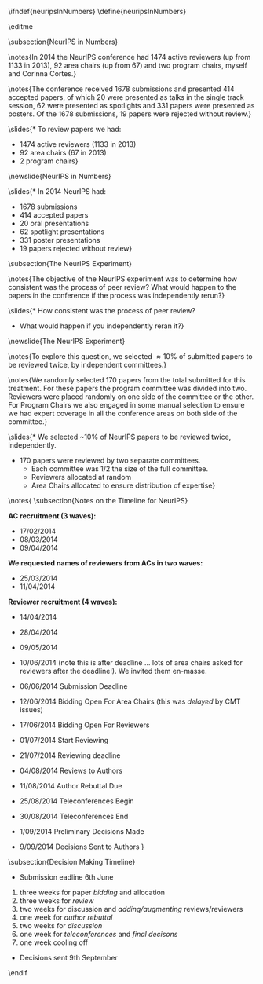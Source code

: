 \ifndef{neuripsInNumbers}
\define{neuripsInNumbers}

\editme

\subsection{NeurIPS in Numbers}

\notes{In 2014 the NeurIPS conference had 1474 active reviewers (up from 1133 in 2013), 92 area chairs (up from 67) and two program chairs, myself and Corinna Cortes.}

\notes{The conference received 1678 submissions and presented 414 accepted papers, of which 20 were presented as talks in the single track session, 62 were presented as spotlights and 331 papers were presented as posters. Of the 1678 submissions, 19 papers were rejected without review.}

\slides{* To review papers we had:
  * 1474 active reviewers (1133 in 2013)
  * 92 area chairs (67 in 2013) 
  * 2 program chairs}


\newslide{NeurIPS in Numbers}

\slides{* In 2014 NeurIPS had:
  * 1678 submissions
  * 414 accepted papers
  * 20 oral presentations
  * 62 spotlight presentations
  * 331 poster presentations
  * 19 papers rejected without review}


\subsection{The NeurIPS Experiment}

\notes{The objective of the NeurIPS experiment was to determine how consistent was the process of peer review? What would happen to the papers in the conference if the process was independently rerun?}

\slides{* How consistent was the process of peer review? 
* What would happen if you independently reran it?}

\newslide{The NeurIPS Experiment}

\notes{To explore this question, we selected $\approx 10\%$ of submitted papers to be reviewed twice, by independent committees.}

\notes{We randomly selected 170 papers from the total submitted for this treatment. For these papers the program committee was divided into two. Reviewers were placed randomly on one side of the committee or the other. For Program Chairs we also engaged in some manual selection to ensure we had expert coverage in all the conference areas on both side of the committee.}

\slides{* We selected ~10% of NeurIPS papers to be reviewed twice, independently.
* 170 papers were reviewed by two separate committees.
  * Each committee was 1/2 the size of the full committee.
  * Reviewers allocated at random
  * Area Chairs allocated to ensure distribution of expertise}

\notes{
\subsection{Notes on the Timeline for NeurIPS}

**AC recruitment (3 waves):**
* 17/02/2014
* 08/03/2014
* 09/04/2014

**We requested names of reviewers from ACs in two waves:**
* 25/03/2014
* 11/04/2014

**Reviewer recruitment (4 waves):**
* 14/04/2014
* 28/04/2014
* 09/05/2014
* 10/06/2014 (note this is after deadline ... lots of area chairs asked for reviewers after the deadline!). We invited them en-masse.

* 06/06/2014 Submission Deadline
* 12/06/2014 Bidding Open For Area Chairs (this was *delayed* by CMT issues)
* 17/06/2014 Bidding Open For Reviewers
* 01/07/2014 Start Reviewing
* 21/07/2014 Reviewing deadline
* 04/08/2014 Reviews to Authors
* 11/08/2014 Author Rebuttal Due
* 25/08/2014 Teleconferences Begin
* 30/08/2014 Teleconferences End
* 1/09/2014 Preliminary Decisions Made
* 9/09/2014 Decisions Sent to Authors
}

\subsection{Decision Making Timeline}

* Submission eadline 6th June

1. three weeks for paper *bidding* and allocation
2. three weeks for *review*
3. two weeks for discussion and *adding/augmenting* reviews/reviewers
4. one week for *author rebuttal*
5. two weeks for *discussion* 
6. one week for *teleconferences* and *final decisons*
7. one week cooling off 

* Decisions sent 9th September

\endif
